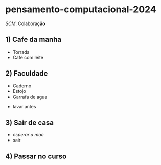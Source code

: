 # pensamento-computacional-2024
*SCM*: Colabora**ção**

 ## 1) Cafe da manha ##
  * Torrada
  * Cafe com leite

 ## 2) Faculdade ##
  * Caderno
  * Estojo
  * Garrafa de agua
   - lavar antes

 ## 3) Sair de casa ##
* *esperar a mae*
* sair

 ## 4) Passar no curso ##